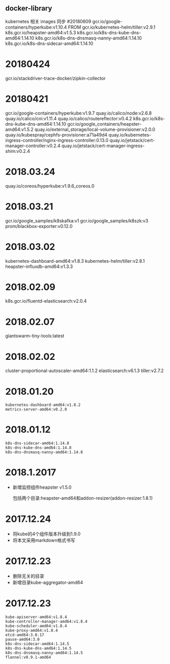 ## docker-library
	
kubernetes 相关 images 同步
#20180609
  gcr.io/google-containers/hyperkube:v1.10.4
  FROM gcr.io/kubernetes-helm/tiller:v2.9.1
  k8s.gcr.io/heapster-amd64:v1.5.3
  k8s.gcr.io/k8s-dns-kube-dns-amd64:1.14.10
  k8s.gcr.io/k8s-dns-dnsmasq-nanny-amd64:1.14.10
  k8s.gcr.io/k8s-dns-sidecar-amd64:1.14.10
# 20180424
  gcr.io/stackdriver-trace-docker/zipkin-collector
# 20180421
  gcr.io/google-containers/hyperkube:v1.9.7
  quay.io/calico/node:v2.6.8
  quay.io/calico/cni:v1.11.4
  quay.io/calico/routereflector:v0.4.2
  k8s.gcr.io/k8s-dns-kube-dns-amd64:1.14.10
  gcr.io/google_containers/heapster-amd64:v1.5.2
  quay.io/external_storage/local-volume-provisioner:v2.0.0
  quay.io/kubespray/cephfs-provisioner:a71a49d4
  quay.io/kubernetes-ingress-controller/nginx-ingress-controller:0.13.0
  quay.io/jetstack/cert-manager-controller:v0.2.4
  quay.io/jetstack/cert-manager-ingress-shim:v0.2.4

# 2018.03.24
  quay.io/coreos/hyperkube:v1.9.6_coreos.0
# 2018.03.21
  gcr.io/google_samples/k8skafka:v1
  gcr.io/google_samples/k8szk:v3
  prom/blackbox-exporter:v0.12.0

# 2018.03.02
  kubernetes-dashboard-amd64:v1.8.3
  kubernetes-helm/tiller:v2.8.1
  heapster-influxdb-amd64:v1.3.3

# 2018.02.09
  k8s.gcr.io/fluentd-elasticsearch:v2.0.4
# 2018.02.07
   giantswarm-tiny-tools:latest

# 2018.02.02
   cluster-proportional-autoscaler-amd64:1.1.2
   elasticsearch:v6.1.3
   tiller:v2.7.2

# 2018.01.20

	kubernetes-dashboard-amd64:v1.8.2
	metrics-server-amd64:v0.2.0

# 2018.01.12

	k8s-dns-sidecar-amd64:1.14.8
	k8s-dns-kube-dns-amd64:1.14.8
	k8s-dns-dnsmasq-nanny-amd64:1.14.8

# 2018.1.2017

* 新增监控组件heapster v1.5.0
	
	包括两个目录:heapster-amd64和addon-resizer(addon-resizer:1.8.1)

# 2017.12.24
* 将kube的4个组件版本升级到1.9.0
* 将本文采用markdown格式书写
	
# 2017.12.23
* 删除无关的目录
* 新增目录kube-aggregator-amd64
	  
# 2017.12.23

	kube-apiserver-amd64:v1.8.4
	kube-controller-manager-amd64:v1.8.4
	kube-scheduler-amd64:v1.8.4
	kube-proxy-amd64:v1.8.4
	etcd-amd64:3.0.17
	pause-amd64:3.0
	k8s-dns-sidecar-amd64:1.14.5
	k8s-dns-kube-dns-amd64:1.14.5
	k8s-dns-dnsmasq-nanny-amd64:1.14.5
	flannel:v0.9.1-amd64
